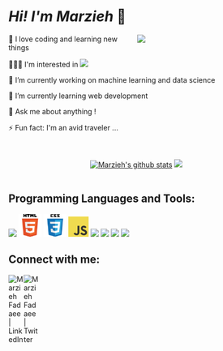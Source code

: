 # ***Hi! I'm Marzieh*** 👋

  <img align="right" width="250" src="https://user-images.githubusercontent.com/87442098/142252711-30f6b514-1a52-4792-8857-487de0f4ee92.png">
  
  <p>🤩 I love coding and learning new things</p>
  <p>👨🏼‍💻 I'm interested in <img src="https://user-images.githubusercontent.com/87442098/142243173-7d914f29-c95f-4766-85e5-fba74543a7de.png" width="20"></p>
  <p>🔭 I’m currently working on machine learning and data science</p>
  <p>🌱 I’m currently learning web development</p>
  <p>💬 Ask me about anything !</p>
  <p>⚡ Fun fact: I'm an avid traveler ...</p>

<br/>
<br/>

<div align="center">
  <a href="https://github.com/marzfd/github-readme-stats"><img height="140" src="https://github-readme-stats.vercel.app/api?username=marzfd&show_icons=true&theme=ayu-mirage&hide_border=true&hide=prs,contribs" alt="Marzieh's github stats" /></a>
  <a href="https://github.com/marzfad/github-readme-stats"><img height="140" src="https://github-readme-stats.vercel.app/api/top-langs/?username=marzfd&layout=compact&theme=ayu-mirage&hide_border=true" /></a>
</div>

<br/>

## Programming Languages and Tools:

<p>
  <img height="40" src="https://user-images.githubusercontent.com/87442098/142243173-7d914f29-c95f-4766-85e5-fba74543a7de.png">
  <img height="45" src="https://raw.githubusercontent.com/github/explore/80688e429a7d4ef2fca1e82350fe8e3517d3494d/topics/html/html.png">
  <img height="45" src="https://raw.githubusercontent.com/github/explore/5c058a388828bb5fde0bcafd4bc867b5bb3f26f3/topics/css/css.png">
  <img height="40" src="https://raw.githubusercontent.com/github/explore/80688e429a7d4ef2fca1e82350fe8e3517d3494d/topics/javascript/javascript.png">
  <img height="45" src="https://user-images.githubusercontent.com/87442098/142242147-4668ddde-dddb-4dde-a2c7-8adc52b426c2.png">
  <img height="50" src="https://user-images.githubusercontent.com/87442098/142239945-25a924a9-d9f9-4972-aa07-54d90322fced.jpg">
  <img height="40" src="https://user-images.githubusercontent.com/87442098/142246062-a3c7472a-9051-4854-b259-04b27923d681.png">
  <img height="42" src="https://user-images.githubusercontent.com/87442098/142246406-00f36e2a-8ce7-46ba-a25e-47d422bf6474.png">

</p>


## Connect with me:

<a href="https://www.linkedin.com/in/marzieh-fadaee-30184544/">
  <img align="left" width="30" alt="Marzieh Fadaee | LinkedIn" width="22px" src="https://cdn.jsdelivr.net/npm/simple-icons@v3/icons/linkedin.svg"/>
</a>
<a href="https://twitter.com/fadaee_marzieh">
  <img align="left" width="30" alt="Marzieh Fadaee | Twitter" width="22px" src="https://cdn.jsdelivr.net/npm/simple-icons@v3/icons/twitter.svg"/>
</a>
